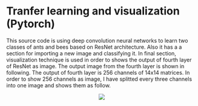 # Tranfer learning and visualization (Pytorch)
This source code is using deep convolution neural networks to learn two classes of ants and bees based on ResNet architecture.
Also it has a a section for importing a new image and classifying it. In final section, visualization technique is used in order to shows the output of fourth layer of ResNet as image. The output image from the fourth layer is shown in following. The  output of fourth layer is 256 channels of 14x14 matrices. In order to show 256 channels as image, I have splitted every three channels into one image and shows them as follow.

<p align="center">
  <img src="https://user-images.githubusercontent.com/15813546/32373722-efb29938-c0af-11e7-9f03-83845799df55.png">
 </p>
